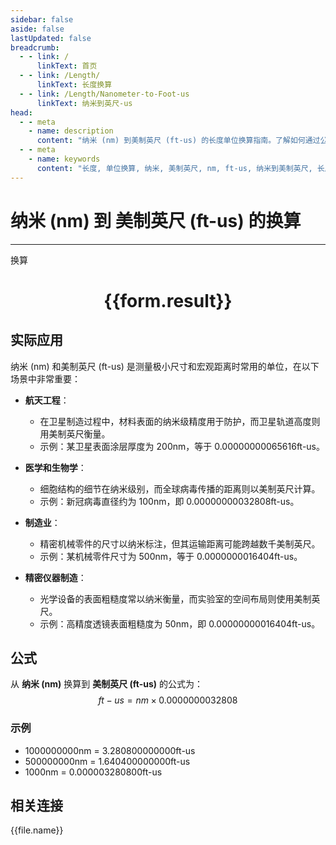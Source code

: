 ```yaml
---
sidebar: false
aside: false
lastUpdated: false
breadcrumb:
  - - link: /
      linkText: 首页
  - - link: /Length/
      linkText: 长度换算
  - - link: /Length/Nanometer-to-Foot-us
      linkText: 纳米到英尺-us
head:
  - - meta
    - name: description
      content: "纳米 (nm) 到美制英尺 (ft-us) 的长度单位换算指南。了解如何通过公式 ft-us = nm × 0.0000000032808 换算为美制英尺。"
  - - meta
    - name: keywords
      content: "长度, 单位换算, 纳米, 美制英尺, nm, ft-us, 纳米到美制英尺, 长度换算指南"
---
```

# 纳米 (nm) 到 美制英尺 (ft-us) 的换算
---
<script setup>
import { onMounted, reactive, inject, ref } from 'vue'
import { NButton, NForm, NFormItem, NInput, NInputNumber, NSelect, NCard, useMessage,NGrid ,NGi } from 'naive-ui'
import { defineClientComponent } from 'vitepress'
import { Length } from '../../files';

const convert = inject('convert')

const form = reactive({
  number: null,
  result: '',
})

const convertHandler = () => {
  if (form.number !== null && !isNaN(form.number)) {
    const convertedValue = parseFloat(form.number) * 0.0000000032808
    form.result = `${form.number}nm = ${convertedValue.toFixed(12)}ft-us`
  } else {
    form.result = '请输入有效的数值。'
  }
}
</script>

<n-form size="large" :model="form">
  <n-form-item label="纳米 (nm)">
    <n-input-number v-model:value="form.number" placeholder="输入纳米" style="width: 100%" />
  </n-form-item>
  <n-form-item>
    <n-button type="primary" @click="convertHandler" block>换算</n-button>
  </n-form-item>
</n-form>

<n-card  embedded :bordered="false" hoverable>
  <div  style="text-align:center">
    <h1>{{form.result}}</h1>
  </div>
</n-card>

## 实际应用

纳米 (nm) 和美制英尺 (ft-us) 是测量极小尺寸和宏观距离时常用的单位，在以下场景中非常重要：

- **航天工程**：
  - 在卫星制造过程中，材料表面的纳米级精度用于防护，而卫星轨道高度则用美制英尺衡量。
  - 示例：某卫星表面涂层厚度为 200nm，等于 0.00000000065616ft-us。

- **医学和生物学**：
  - 细胞结构的细节在纳米级别，而全球病毒传播的距离则以美制英尺计算。
  - 示例：新冠病毒直径约为 100nm，即 0.00000000032808ft-us。

- **制造业**：
  - 精密机械零件的尺寸以纳米标注，但其运输距离可能跨越数千美制英尺。
  - 示例：某机械零件尺寸为 500nm，等于 0.0000000016404ft-us。

- **精密仪器制造**：
  - 光学设备的表面粗糙度常以纳米衡量，而实验室的空间布局则使用美制英尺。
  - 示例：高精度透镜表面粗糙度为 50nm，即 0.00000000016404ft-us。

## 公式

从 **纳米 (nm)** 换算到 **美制英尺 (ft-us)** 的公式为：
$$ ft-us = nm \times 0.0000000032808 $$

### 示例
- 1000000000nm = 3.280800000000ft-us
- 500000000nm = 1.640400000000ft-us
- 1000nm = 0.000003280800ft-us

## 相关连接
<n-grid x-gap="12" :cols="4">
  <n-gi v-for="(file, index) in Length" :key="index">
    <n-button
      text
      tag="a"
      :href="file.path"
      type="primary"
    >
      {{file.name}}
    </n-button>
  </n-gi>
</n-grid>